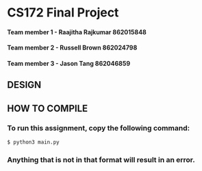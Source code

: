 # CS172 Final Project

#### Team member 1 - Raajitha Rajkumar 862015848
#### Team member 2 - Russell Brown 862024798
#### Team member 3 - Jason Tang 862046859

## DESIGN
##### 
#####

## HOW TO COMPILE

### To run this assignment, copy the following command:

```python
$ python3 main.py
```
### Anything that is not in that format will result in an error. 

